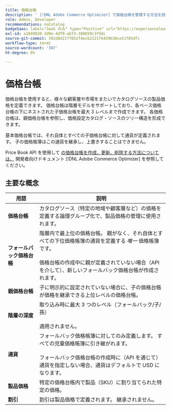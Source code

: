 ```yaml
---
title: 価格台帳
description: ' [!DNL Adobe Commerce Optimizer] で価格台帳を管理する方法を説明します。'
role: Admin, Developer
recommendations: noCatalog
badgeSaas: label="SaaS のみ" type="Positive" url="https://experienceleague.adobe.com/ja/docs/commerce/user-guides/product-solutions" tooltip="Adobe Commerce as a Cloud ServiceおよびAdobe Commerce Optimizer プロジェクトにのみ適用されます（Adobeで管理される SaaS インフラストラクチャ）。"
exl-id: a1849830-3d0e-4df9-ab73-380659c3f9dc
source-git-commit: 502d8d21ff052f4ecb212176459b38ce51f85dfc
workflow-type: tm+mt
source-wordcount: '307'
ht-degree: 0%

---
```


# 価格台帳

価格台帳を使用すると、様々な顧客層や市場をまたいでカタログソースの製品価格を定義できます。 価格台帳は階層モデルをサポートしており、各ベース価格台帳の下にネストされた子価格台帳を最大 3 レベルまで作成できます。 各価格台帳は、親価格台帳を参照し、価格設定カタログ・ソースのツリー構造を形成できます。

基本価格台帳では、それ自体とすべての子価格台帳に対して通貨が定義されます。 子の価格帳簿はこの通貨を継承し、上書きすることはできません。

Price Book API を使用して [ の価格台帳を作成、更新、削除する方法については、](https://developer.adobe.com/commerce/services/reference/rest/) 開発者向けドキュメント [!DNL Adobe Commerce Optimizer] を参照してください。

## 主要な概念

| 用語 | 説明 |
|------|-------------|
| **価格台帳** | カタログソース（特定の地域や顧客層など）の価格を定義する論理グループ化で、製品価格の管理に使用されます。 |
| **フォールバック価格台帳** | 階層内で最上位の価格台帳。 親がなく、それ自体とすべての下位価格帳簿の通貨を定義する *唯一* 価格帳簿です。<br/><br/> 価格台帳の作成中に親が定義されていない場合（API を介して）、新しいフォールバック価格台帳が作成されます。 |
| **親価格台帳** | 子に明示的に設定されていない場合に、子の価格台帳が価格を継承できる上位レベルの価格台帳。 |
| **階層の深度** | 取り込み時に最大 3 つのレベル（フォールバック/子/孫） <br/><br/> 適用されません。 |
| **通貨** | フォールバック価格帳簿に対してのみ定義します。 すべての児童価格帳簿に引き継がれます。<br/><br/> フォールバック価格台帳の作成時に（API を通じて）通貨を指定しない場合、通貨はデフォルトで USD になります。 |
| **製品価格** | 特定の価格台帳内で製品（SKU）に割り当てられた特定の価格。 |
| **割引** | 割引は製品価格で定義されます。 継承されません。 |
